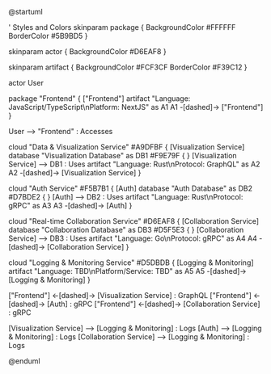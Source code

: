 @startuml

' Styles and Colors
skinparam package {
  BackgroundColor #FFFFFF
  BorderColor #5B9BD5
}

skinparam actor {
  BackgroundColor #D6EAF8
}

skinparam artifact {
  BackgroundColor #FCF3CF
  BorderColor #F39C12
}

actor User

package "Frontend" {
  ["Frontend"]
  artifact "Language: JavaScript/TypeScript\nPlatform: NextJS" as A1
  A1 -[dashed]-> ["Frontend"]
}

User --> "Frontend" : Accesses

cloud "Data & Visualization Service" #A9DFBF {
  [Visualization Service]
  database "Visualization Database" as DB1 #F9E79F {
  }
  [Visualization Service] --> DB1 : Uses
  artifact "Language: Rust\nProtocol: GraphQL" as A2
  A2 -[dashed]-> [Visualization Service]
}

cloud "Auth Service" #F5B7B1 {
  [Auth]
  database "Auth Database" as DB2 #D7BDE2 {
  }
  [Auth] --> DB2 : Uses
  artifact "Language: Rust\nProtocol: gRPC" as A3
  A3 -[dashed]-> [Auth]
}

cloud "Real-time Collaboration Service" #D6EAF8 {
  [Collaboration Service]
  database "Collaboration Database" as DB3 #D5F5E3 {
  }
  [Collaboration Service] --> DB3 : Uses
  artifact "Language: Go\nProtocol: gRPC" as A4
  A4 -[dashed]-> [Collaboration Service]
}

cloud "Logging & Monitoring Service" #D5DBDB {
  [Logging & Monitoring]
  artifact "Language: TBD\nPlatform/Service: TBD" as A5
  A5 -[dashed]-> [Logging & Monitoring]
}

["Frontend"] <-[dashed]-> [Visualization Service] : GraphQL
["Frontend"] <-[dashed]-> [Auth] : gRPC
["Frontend"] <-[dashed]-> [Collaboration Service] : gRPC

[Visualization Service] --> [Logging & Monitoring] : Logs
[Auth] --> [Logging & Monitoring] : Logs
[Collaboration Service] --> [Logging & Monitoring] : Logs

@enduml
